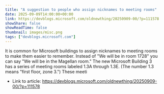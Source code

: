 ```yaml
---
title: "A suggestion to people who assign nicknames to meeting rooms"
date: 2025-09-09T14:00:00+00:00
link: https://devblogs.microsoft.com/oldnewthing/20250909-00/?p=111578
showShare: false
showReadTime: false
thumbnail: images/misc.png
tags: ["devblogs.microsoft.com"]
---
```

It is common for Microsoft buildings to assign nicknames to meeting rooms to make them easier to remember. Instead of "We will be in room 1728" you can say "We will be in the Magellan room." The new Microsoft Building 3 has a series of meeting rooms labeled 1.3A through 1.3E. (The number 1.3 means "first floor, zone 3.") These meeti

- Link to article: https://devblogs.microsoft.com/oldnewthing/20250909-00/?p=111578